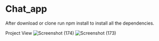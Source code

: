 # Chat_app
After download or clone run npm install to install all the dependencies.



Project View
![Screenshot (174)](https://github.com/ak-sh-at/Chat_app/assets/121859445/7a1a96e5-ecc1-4448-94e8-00263ba911f6)
![Screenshot (173)](https://github.com/ak-sh-at/Chat_app/assets/121859445/d7011f56-9280-409a-a016-62efc3250bea)
